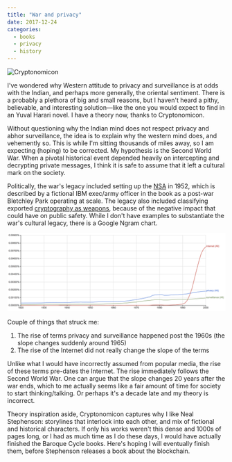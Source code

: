 ```yaml
---
title: "War and privacy"
date: 2017-12-24
categories: 
  - books
  - privacy
  - history
---
```


![Cryptonomicon](https://upload.wikimedia.org/wikipedia/en/thumb/9/93/Cryptonomicon%281stEd%29.jpg/200px-Cryptonomicon%281stEd%29.jpg)

I've wondered why Western attitude to privacy and surveillance is at odds with the Indian, and perhaps more generally, the oriental sentiment. There is a probably a plethora of big and small reasons, but I haven't heard a pithy, believable, and interesting solution—like the one you would expect to find in an Yuval Harari novel. I have a theory now, thanks to Cryptonomicon.

Without questioning why the Indian mind does not respect privacy and abhor surveillance, the idea is to explain why the western mind does, and vehemently so. This is while I'm sitting thousands of miles away, so I am expecting (hoping) to be corrected. My hypothesis is the Second World War. When a pivotal historical event depended heavily on intercepting and decrypting private messages, I think it is safe to assume that it left a cultural mark on the society.

Politically, the war's legacy included setting up the [NSA](https://en.wikipedia.org/wiki/National_Security_Agency) in 1952, which is described by a fictional IBM exec/army officer in the book as a post-war Bletchley Park operating at scale. The legacy also included classifying exported [cryptography as weapons](https://en.wikipedia.org/wiki/Export_of_cryptography_from_the_United_States), because of the negative impact that could have on public safety. While I don't have examples to substantiate the war's cultural legacy, there is a Google Ngram chart.

![Ngram](/img/privacy-ngram-1.png)

Couple of things that struck me:

1. The rise of terms privacy and surveillance happened post the 1960s (the slope changes suddenly around 1965)
2. The rise of the Internet did not really change the slope of the terms

Unlike what I would have incorrectly assumed from popular media, the rise of these terms pre-dates the Internet. The rise immediately follows the Second World War. One can argue that the slope changes 20 years after the war ends, which to me actually seems like a fair amount of time for society to start thinking/talking. Or perhaps it's a decade late and my theory is incorrect.

Theory inspiration aside, Cryptonomicon captures why I like Neal Stephenson: storylines that interlock into each other, and mix of fictional and historical characters. If only his works weren't this dense and 1000s of pages long, or I had as much time as I do these days, I would have actually finished the Baroque Cycle books. Here's hoping I will eventually finish them, before Stephenson releases a book about the blockchain.

